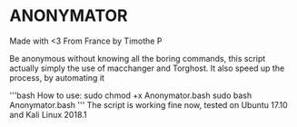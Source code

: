 # **ANONYMATOR**
Made with <3 From France by Timothe P

Be anonymous without knowing all the boring commands, this script actually
simply the use of macchanger and Torghost. It also speed up the process,
by automating it

'''bash
How to use:
sudo chmod +x Anonymator.bash
sudo bash Anonymator.bash
'''
The script is working fine now, tested on Ubuntu 17.10 and Kali Linux 2018.1
